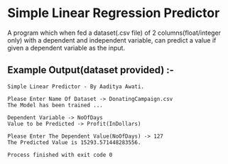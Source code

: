 # Simple Linear Regression Predictor
A program which when fed a dataset(.csv file) of 2 columns(float/integer only) with a dependent and independent variable, can predict a value if given a dependent variable as the input.


## Example Output(dataset provided) :-
```
Simple Linear Predictor - By Aaditya Awati.

Please Enter Name Of Dataset -> DonatingCampaign.csv
The Model has been trained ...

Dependent Variable -> NoOfDays
Value to be Predicted -> Profit(InDollars)

Please Enter The Dependent Value(NoOfDays) -> 127
The Predicted Value is 15293.571448283556.

Process finished with exit code 0

```
